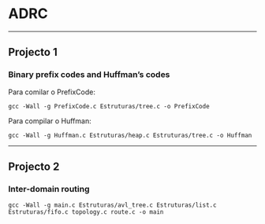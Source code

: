 # ADRC

---

## Projecto 1 
### Binary prefix codes and Huffman’s codes

Para comilar o PrefixCode:

    gcc -Wall -g PrefixCode.c Estruturas/tree.c -o PrefixCode

Para compilar o Huffman:

    gcc -Wall -g Huffman.c Estruturas/heap.c Estruturas/tree.c -o Huffman 

---

## Projecto 2
### Inter-domain routing

    gcc -Wall -g main.c Estruturas/avl_tree.c Estruturas/list.c Estruturas/fifo.c topology.c route.c -o main

